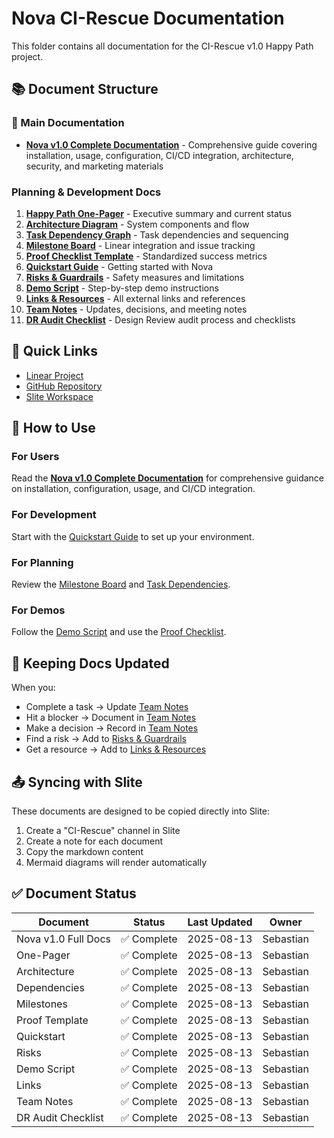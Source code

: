 # Nova CI-Rescue Documentation

This folder contains all documentation for the CI-Rescue v1.0 Happy Path project.

## 📚 Document Structure

### 🎯 Main Documentation

- **[Nova v1.0 Complete Documentation](nova-v1-documentation.md)** - Comprehensive guide covering installation, usage, configuration, CI/CD integration, architecture, security, and marketing materials

### Planning & Development Docs

1. **[Happy Path One-Pager](01-happy-path-one-pager.md)** - Executive summary and current status
2. **[Architecture Diagram](02-architecture-diagram.md)** - System components and flow
3. **[Task Dependency Graph](03-task-dependency-graph.md)** - Task dependencies and sequencing
4. **[Milestone Board](04-milestone-board.md)** - Linear integration and issue tracking
5. **[Proof Checklist Template](05-proof-checklist-template.md)** - Standardized success metrics
6. **[Quickstart Guide](06-quickstart-guide.md)** - Getting started with Nova
7. **[Risks & Guardrails](07-risks-and-guardrails.md)** - Safety measures and limitations
8. **[Demo Script](08-demo-script.md)** - Step-by-step demo instructions
9. **[Links & Resources](09-links-and-resources.md)** - All external links and references
10. **[Team Notes](10-team-notes.md)** - Updates, decisions, and meeting notes
11. **[DR Audit Checklist](11-dr-audit-checklist.md)** - Design Review audit process and checklists

## 🚀 Quick Links

- [Linear Project](https://linear.app/nova-solve/project/ci-rescue-v10-happy-path-536aaf0d73d7)
- [GitHub Repository](https://github.com/nova-solve/ci-auto-rescue)
- [Slite Workspace](https://joinnova.slite.com)

## 📝 How to Use

### For Users

Read the **[Nova v1.0 Complete Documentation](nova-v1-documentation.md)** for comprehensive guidance on installation, configuration, usage, and CI/CD integration.

### For Development

Start with the [Quickstart Guide](06-quickstart-guide.md) to set up your environment.

### For Planning

Review the [Milestone Board](04-milestone-board.md) and [Task Dependencies](03-task-dependency-graph.md).

### For Demos

Follow the [Demo Script](08-demo-script.md) and use the [Proof Checklist](05-proof-checklist-template.md).

## 🔄 Keeping Docs Updated

When you:

- Complete a task → Update [Team Notes](10-team-notes.md)
- Hit a blocker → Document in [Team Notes](10-team-notes.md)
- Make a decision → Record in [Team Notes](10-team-notes.md)
- Find a risk → Add to [Risks & Guardrails](07-risks-and-guardrails.md)
- Get a resource → Add to [Links & Resources](09-links-and-resources.md)

## 📤 Syncing with Slite

These documents are designed to be copied directly into Slite:

1. Create a "CI-Rescue" channel in Slite
2. Create a note for each document
3. Copy the markdown content
4. Mermaid diagrams will render automatically

## ✅ Document Status

| Document            | Status      | Last Updated | Owner     |
| ------------------- | ----------- | ------------ | --------- |
| Nova v1.0 Full Docs | ✅ Complete | 2025-08-13   | Sebastian |
| One-Pager           | ✅ Complete | 2025-08-13   | Sebastian |
| Architecture        | ✅ Complete | 2025-08-13   | Sebastian |
| Dependencies        | ✅ Complete | 2025-08-13   | Sebastian |
| Milestones          | ✅ Complete | 2025-08-13   | Sebastian |
| Proof Template      | ✅ Complete | 2025-08-13   | Sebastian |
| Quickstart          | ✅ Complete | 2025-08-13   | Sebastian |
| Risks               | ✅ Complete | 2025-08-13   | Sebastian |
| Demo Script         | ✅ Complete | 2025-08-13   | Sebastian |
| Links               | ✅ Complete | 2025-08-13   | Sebastian |
| Team Notes          | ✅ Complete | 2025-08-13   | Sebastian |
| DR Audit Checklist  | ✅ Complete | 2025-08-13   | Sebastian |
